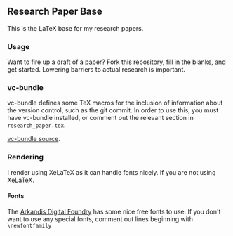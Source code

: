 ## Research Paper Base ##

This is the LaTeX base for my research papers. 

### Usage ###

Want to fire up a draft of a paper? Fork this repository, fill in the blanks, and get started. Lowering barriers to actual research is important.

### vc-bundle ###

vc-bundle defines some TeX macros for the inclusion of information about the version control, such as the git commit. In order to use this, you must have vc-bundle installed, or comment out the relevant section in `research_paper.tex`.

[vc-bundle source](http://www.ctan.org/tex-archive/support/vc).


### Rendering ###
I render using XeLaTeX as it can handle fonts nicely. If you are not using XeLaTeX. 

#### Fonts 
The [Arkandis Digital Foundry](http://arkandis.tuxfamily.org/adffonts.html) has some nice free fonts to use. If you don't want to use any special fonts, comment out lines beginning with `\newfontfamily`
